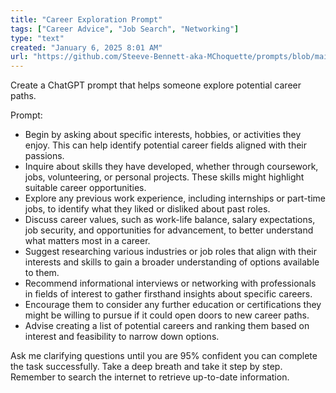 ```yaml
---
title: "Career Exploration Prompt"
tags: ["Career Advice", "Job Search", "Networking"]
type: "text"
created: "January 6, 2025 8:01 AM"
url: "https://github.com/Steeve-Bennett-aka-MChoquette/prompts/blob/main/career_exploration_prompt.md"
---
```


Create a ChatGPT prompt that helps someone explore potential career paths.

Prompt:
- Begin by asking about specific interests, hobbies, or activities they enjoy. This can help identify potential career fields aligned with their passions.
- Inquire about skills they have developed, whether through coursework, jobs, volunteering, or personal projects. These skills might highlight suitable career opportunities.
- Explore any previous work experience, including internships or part-time jobs, to identify what they liked or disliked about past roles.
- Discuss career values, such as work-life balance, salary expectations, job security, and opportunities for advancement, to better understand what matters most in a career.
- Suggest researching various industries or job roles that align with their interests and skills to gain a broader understanding of options available to them.
- Recommend informational interviews or networking with professionals in fields of interest to gather firsthand insights about specific careers.
- Encourage them to consider any further education or certifications they might be willing to pursue if it could open doors to new career paths.
- Advise creating a list of potential careers and ranking them based on interest and feasibility to narrow down options.

Ask me clarifying questions until you are 95% confident you can complete the task successfully. Take a deep breath and take it step by step. Remember to search the internet to retrieve up-to-date information.